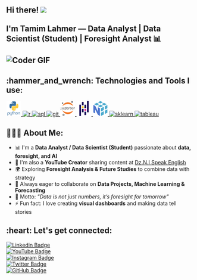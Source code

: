 <h2 align="left">
 <abc>
  <br>Hi there! <img src="https://user-images.githubusercontent.com/24522089/137639182-54f6a2d1-118d-4e72-a85a-2a3f58c72e51.gif" width="30"><br>
  <br> I'm Tamim Lahmer — Data Analyst | Data Scientist (Student) | Foresight Analyst 📊<br>
  <br>
    <img src="https://media.giphy.com/media/L8K62iTDkzGX6/giphy.gif" alt="Coder GIF" width="500">
 </abc>
</h2> 

<h2 align="left">:hammer_and_wrench: Technologies and Tools I use:</h2>
<p align="left">
    <a href="https://www.python.org/" target="_blank"> <img src="https://raw.githubusercontent.com/devicons/devicon/master/icons/python/python-original-wordmark.svg" alt="python" width="40" height="40"/> </a>
    <a href="https://www.r-project.org/" target="_blank"> <img src="https://www.r-project.org/logo/Rlogo.svg" alt="r" width="40" height="40"/> </a>
    <a href="https://www.w3schools.com/sql/" target="_blank"> <img src="https://www.svgrepo.com/show/331760/sql-database-generic.svg" alt="sql" width="40" height="40"/> </a>
    <a href="https://git-scm.com/" target="_blank"> <img src="https://www.vectorlogo.zone/logos/git-scm/git-scm-icon.svg" alt="git" width="40" height="40"/> </a>
    <a href="https://jupyter.org/" target="_blank"> <img src="https://raw.githubusercontent.com/devicons/devicon/master/icons/jupyter/jupyter-original-wordmark.svg" alt="jupyter" width="40" height="40"/> </a>
    <a href="https://pandas.pydata.org/" target="_blank"> <img src="https://raw.githubusercontent.com/devicons/devicon/master/icons/pandas/pandas-original.svg" alt="pandas" width="40" height="40"/> </a>
    <a href="https://numpy.org/" target="_blank"> <img src="https://raw.githubusercontent.com/devicons/devicon/master/icons/numpy/numpy-original.svg" alt="numpy" width="40" height="40"/> </a>
    <a href="https://scikit-learn.org/" target="_blank"> <img src="https://upload.wikimedia.org/wikipedia/commons/0/05/Scikit_learn_logo_small.svg" alt="sklearn" width="40" height="40"/> </a>
    <a href="https://www.tableau.com/" target="_blank"> <img src="https://cdn.worldvectorlogo.com/logos/tableau-software.svg" alt="tableau" width="40" height="40"/> </a>
</p>

<h2 align="left">👨🏻‍💻 About Me:</h2>

- 📊 I'm a **Data Analyst / Data Scientist (Student)** passionate about **data, foresight, and AI**  
- 🎥 I'm also a **YouTube Creator** sharing content at [Dz.N.I Speak English](http://www.youtube.com/@Dz.N.I.Speak.English.446)  
- 🌍 Exploring **Foresight Analysis & Future Studies** to combine data with strategy  
- 🚀 Always eager to collaborate on **Data Projects, Machine Learning & Forecasting**  
- 🧠 Motto: *"Data is not just numbers, it’s foresight for tomorrow"*  
- ⚡ Fun fact: I love creating **visual dashboards** and making data tell stories  

<h2 align="left">:heart: Let's get connected:</h2>

[![Linkedin Badge](https://img.shields.io/badge/-Tamim%20Lahmer-blue?style=flat-square&logo=Linkedin&logoColor=white&link=https://www.linkedin.com/in/lahmer-tamim-82342a341)](https://www.linkedin.com/in/lahmer-tamim-82342a341)  
[![YouTube Badge](https://img.shields.io/badge/-Dz.N.I%20Speak%20English-red?style=flat-square&logo=youtube&logoColor=white&link=http://www.youtube.com/@Dz.N.I.Speak.English.446)](http://www.youtube.com/@Dz.N.I.Speak.English.446)  
[![Instagram Badge](https://img.shields.io/badge/-@tamimlahmer00-D7008A?style=flat-square&logo=Instagram&logoColor=white&link=https://www.instagram.com/tamimlahmer00?igsh=MWh6NDFpNGd2NXlmOA==)](https://www.instagram.com/tamimlahmer00?igsh=MWh6NDFpNGd2NXlmOA==)  
[![Twitter Badge](https://img.shields.io/badge/-@LhmrTmym22112-1ca0f1?style=flat-square&logo=twitter&logoColor=white&link=https://x.com/LhmrTmym22112)](https://x.com/LhmrTmym22112)  
[![GitHub Badge](https://img.shields.io/badge/-Tamim%20Lahmer-black?style=flat-square&logo=github&logoColor=white&link=https://github.com/yourusername)](https://github.com/yourusername)  

